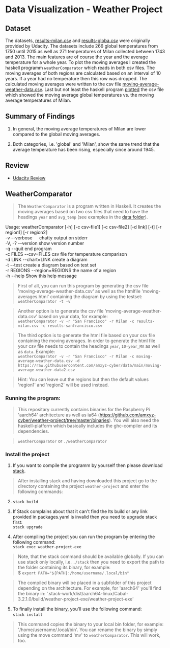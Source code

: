 # Data Visualization - Weather Project


## Dataset
The datasets, [results-milan.csv](https://github.com/amxyz-cyber/weather-project/blob/master/data/results-milan.csv) 
and [results-globa.csv](https://github.com/amxyz-cyber/weather-project/blob/master/data/results-global.csv) 
were originally provided by Udacity. The datasets include 266 global 
temperatures from 1750 until 2015 as well as 271 temperatures of Milan 
collected between 1743 and 2013. The main features are of course the 
year and the average temperature for a whole year. To plot the moving 
averages I created the haskell programm `weatherComparator` which reads 
in both csv files. The moving averages of both regions are calculated 
based on an interval of 10 years. If a year had no temperature then this
row was dropped. The calculated moving averages were written to the csv
file [moving-average-weather-data.csv](https://github.com/amxyz-cyber/weather-project/blob/master/data/moving-average-weather-data.csv).
Last but not least the haskell program [plotted](https://github.com/amxyz-cyber/weather-project/blob/master/submission/chart3.png) 
the csv file which showed the moving average global temperatures vs. 
the moving average temperatures of Milan.


## Summary of Findings
1. In general, the moving average temperatures of Milan are lower 
compared to the global moving averages.

2. Both categories, i.e. 'global' and 'Milan', show the same trend that the 
average temperature has been rising, especially since around 1945.

## Review
* [Udacity Review ](https://github.com/amxyz-cyber/weather-project/blob/master/submission/review-project01.pdf)  

## WeatherComparator
> The `WeatherComparator` is a program written in Haskell. It creates 
the moving averages based on two csv files that need to have the 
headings `year` and `avg_temp` (see examples in the [data folder](https://github.com/amxyz-cyber/weather-project/tree/master/data)).

Usage: weatherComparator [-h] [-c csv-file1] [-c csv-file2] [-d link] [-t] [-r region1] [-r region2]\
  -v          --verbose &emsp;  chatty output on stderr\
  -V, -?      --version         show version number\
  -q          --quit            end program\
  -c FILES    --csv=FILES       csv file for temperature comparison\
  -d LINK     --chart=LINK      create a diagram\
  -t          --test            create a diagram based on test set\
  -r REGIONS  --region=REGIONS  the name of a region\
  -h          --help            Show this help message

> First of all, you can run this program by generating the csv file
'moving-average-weather-data.csv' as well as the htmlfile 
'moving-averages.html' containing the diagram by using the testset:\
`weatherComparator -t -v`

> Another option is to generate the csv file 
'moving-average-weather-data.csv' based on your data, for example:\
`weatherComparator -v -r "San Francisco" -r Milan -c results-milan.csv -c results-sanfrancisco.csv`

> The third option is to generate the html file based on your csv file 
containing the moving averages. In order to generate the html file your
csv file needs to contain the headings `year`, `10-year_MA` as well as
 `data`. Example:\
`weatherComparator -v -r "San Francisco" -r Milan -c moving-average-weather-data.csv -d https://raw.githubusercontent.com/amxyz-cyber/data/main/moving-average-weather-data2.csv`

> Hint: You can leave out the regions but then the default values 'region1'
and 'region2' will be used instead.

### Running the program:
> This repositary currently contains binaries for the Raspberry Pi 
'aarch64' architecture as well as ia64 (https://github.com/amxyz-cyber/weather-project/tree/master/binaries).
You will also need the haskell-platform which basically includes the
ghc-compiler and its dependencies.

> `weatherComparator` or `./weatherComparator`

### Install the project
1. If you want to compile the programm by yourself then please download
[stack](https://docs.haskellstack.org/en/v1.9.3/install_and_upgrade/).
> After installing stack and having downloaded this project go to the
directory containing the project `weather-project` and enter the 
following commands:

2. `stack build`

3. If Stack complains about that it can't find the lts build or any link
provided in packages.yaml is invalid then you need to upgrade stack first:\
`stack upgrade`

4. After compiling the project you can run the program by entering the
following command:\
`stack exec weather-project-exe`

> Note, that the stack command should be available globally. If you can
use stack only locally, i.e. `./stack` then you need to export the path
to the folder containing its binary, for example:\
$ `export PATH="${PATH}:/home/username/.local/bin"`

> The compiled binary will be placed in a subfolder of this project 
depending on the architecture. For example, for 'aarch64' you'll find the
binary in: '.stack-work/dist/aarch64-linux/Cabal-3.2.1.0/build/weather-project-exe/weather-project-exe'

5. To finally install the binary, you'll use the following command:\
`stack install` 
> This command copies the binary to your local bin folder, for example:
'/home/username/.local/bin'. You can rename the binary by simply using
the move command 'mv' to `weatherComparator`. This will work, too.





  
